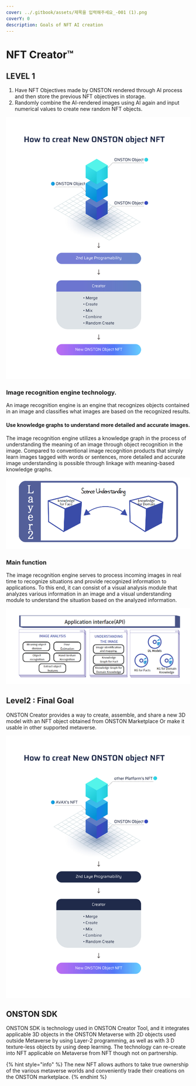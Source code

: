 ```yaml
---
cover: ../.gitbook/assets/제목을 입력해주세요_-001 (1).png
coverY: 0
description: Goals of NFT AI creation
---
```


# NFT Creator™

## LEVEL 1

1. Have NFT Objectives made by ONSTON rendered through AI process and then store the previous NFT objectives in storage.
2. Randomly combine the AI-rendered images using AI again and input numerical values to create new random NFT objects.

&#x20;    &#x20;

![](<../.gitbook/assets/image (4).png>)



### Image recognition engine technology.

An image recognition engine is an engine that recognizes objects contained in an image and classifies what images are based on the recognized results.

#### Use knowledge graphs to understand more detailed and accurate images.

The image recognition engine utilizes a knowledge graph in the process of understanding the meaning of an image through object recognition in the image. Compared to conventional image recognition products that simply learn images tagged with words or sentences, more detailed and accurate image understanding is possible through linkage with meaning-based knowledge graphs.

![](<../.gitbook/assets/image (10) (1) (1).png>)

### Main function

The image recognition engine serves to process incoming images in real time to recognize situations and provide recognized information to applications. To this end, it can consist of a visual analysis module that analyzes various information in an image and a visual understanding module to understand the situation based on the analyzed information.

![](<../.gitbook/assets/image (5).png>)

## Level2 : Final Goal&#x20;

ONSTON Creator provides a way to create, assemble, and share a new 3D model with an NFT object obtained from ONSTON Marketplace Or make it usable in other supported metaverse.

![](<../.gitbook/assets/image (10).png>)

## ONSTON SDK

ONSTON SDK is technology used in ONSTON Creator Tool, and it integrates applicable 3D objects in the ONSTON Metaverse with 2D objects used outside Metaverse by using Layer-2 programming, as well as with 3 D texture-less objects by using deep learning. The technology can re-create into NFT applicable on Metaverse from NFT though not on partnership.

{% hint style="info" %}
The new NFT allows authors to take true ownership of the various metaverse worlds and conveniently trade their creations on the ONSTON marketplace.
{% endhint %}
